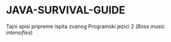 # JAVA-SURVIVAL-GUIDE
Tajni spisi pripreme ispita zvanog Programski jezici 2 (*Boss music intensifies*)

